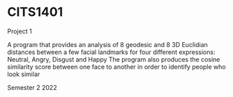 # CITS1401
Project 1

A program that provides an analysis of 8 geodesic and 8 3D Euclidian distances between a few facial landmarks for four different expressions: Neutral, Angry, Disgust and Happy
The program also produces the cosine similarity score between one face to another in order to identify people who look similar  

Semester 2 2022
